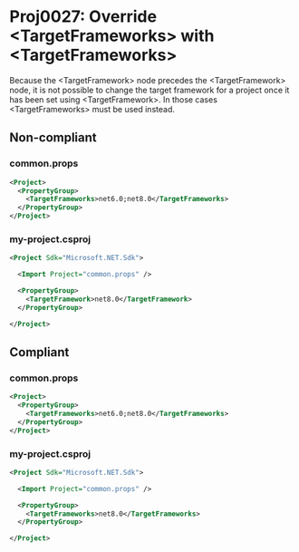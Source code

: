 # Proj0027: Override &lt;TargetFrameworks&gt; with &lt;TargetFrameworks&gt;
Because the &lt;TargetFramework&gt; node precedes the &lt;TargetFramework&gt;
node, it is not possible to change the target framework for a project once it
has been set using &lt;TargetFramework&gt;. In those cases &lt;TargetFrameworks&gt;
must be used instead.

## Non-compliant
### common.props
``` xml
<Project>
  <PropertyGroup>
    <TargetFrameworks>net6.0;net8.0</TargetFrameworks>
  </PropertyGroup>
</Project>
```

### my-project.csproj
``` xml
<Project Sdk="Microsoft.NET.Sdk">

  <Import Project="common.props" />

  <PropertyGroup>
    <TargetFramework>net8.0</TargetFramework>
  </PropertyGroup>

</Project>
```

## Compliant
### common.props
``` xml
<Project>
  <PropertyGroup>
    <TargetFrameworks>net6.0;net8.0</TargetFrameworks>
  </PropertyGroup>
</Project>
```

### my-project.csproj
``` xml
<Project Sdk="Microsoft.NET.Sdk">

  <Import Project="common.props" />

  <PropertyGroup>
    <TargetFrameworks>net8.0</TargetFrameworks>
  </PropertyGroup>

</Project>
```
